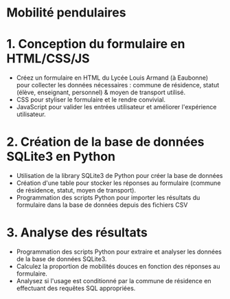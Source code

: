 # Mobilité pendulaires

# 1. Conception du formulaire en HTML/CSS/JS
- Créez un formulaire en HTML du Lycée Louis Armand (à Eaubonne) pour collecter les données nécessaires : commune de résidence, statut (élève, enseignant, personnel) & moyen de transport utilisé.
- CSS pour styliser le formulaire et le rendre convivial.
- JavaScript pour valider les entrées utilisateur et améliorer l'expérience utilisateur.

# 2. Création de la base de données SQLite3 en Python
- Utilisation de la library SQLite3 de Python pour créer la base de données
- Création d'une table pour stocker les réponses au formulaire (commune de résidence, statut, moyen de transport).
- Programmation des scripts Python pour importer les résultats du formulaire dans la base de données depuis des fichiers CSV

# 3. Analyse des résultats
- Programmation des scripts Python pour extraire et analyser les données de la base de données SQLite3.
- Calculez la proportion de mobilités douces en fonction des réponses au formulaire.
- Analysez si l'usage est conditionné par la commune de résidence en effectuant des requêtes SQL appropriées.

